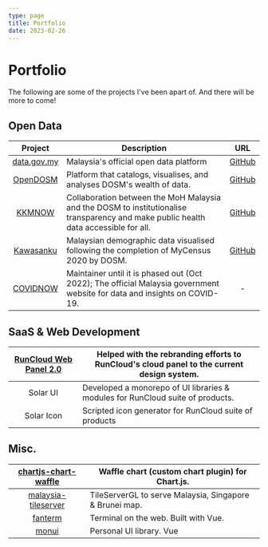 ```yaml
---
type: page
title: Portfolio
date: 2023-02-26
---
```


# Portfolio

The following are some of the projects I've been apart of. And there will be more to come!

## Open Data

|                  Project                   | Description                                                                                                                          |                            URL                             |
| :----------------------------------------: | ------------------------------------------------------------------------------------------------------------------------------------ | :--------------------------------------------------------: |
|     [data.gov.my](https://data.gov.my)     | Malaysia's official open data platform                                                                                               |  [GitHub](https://github.com/data-gov-my/datagovmy-front)  |
|    [OpenDOSM](https://open.dosm.gov.my)    | Platform that catalogs, visualises, and analyses DOSM's wealth of data.                                                              |  [GitHub](https://github.com/dosm-malaysia/aksara-front)   |
|     [KKMNOW](https://data.moh.gov.my)      | Collaboration between the MoH Malaysia and the DOSM to institutionalise transparency and make public health data accessible for all. |   [GitHub](https://github.com/MoH-Malaysia/kkmnow-front)   |
| [Kawasanku](https://kawasanku.dosm.gov.my) | Malaysian demographic data visualised following the completion of MyCensus 2020 by DOSM.                                             | [GitHub](https://github.com/dosm-malaysia/kawasanku-front) |
|  [COVIDNOW](https://covidnow.moh.gov.my)   | Maintainer until it is phased out (Oct 2022); The official Malaysia government website for data and insights on COVID-19.            |                             -                              |

## SaaS & Web Development

| [RunCloud Web Panel 2.0](https://manage.runcloud.io) | Helped with the rebranding efforts to RunCloud's cloud panel to the current design system. |
| :--------------------------------------------------: | ------------------------------------------------------------------------------------------ |
|                       Solar UI                       | Developed a monorepo of UI libraries & modules for RunCloud suite of products.             |
|                      Solar Icon                      | Scripted icon generator for RunCloud suite of products                                     |

## Misc.

|    [chartjs-chart-waffle](https://github.com/irfancoder/chartjs-chart-waffle)    | Waffle chart (custom chart plugin) for Chart.js.        |
| :------------------------------------------------------------------------------: | ------------------------------------------------------- |
|     [malaysia-tileserver](https://github.com/irfancoder/malaysia-tileserver)     | TileServerGL to serve Malaysia, Singapore & Brunei map. |
| [fanterm](https://62247553752cc400080e64f2--suspicious-borg-397e72.netlify.app/) | Terminal on the web. Built with Vue.                    |
|                  [monui](https://irfancoder.github.io/mon-ui/)                   | Personal UI library. Vue                                |
